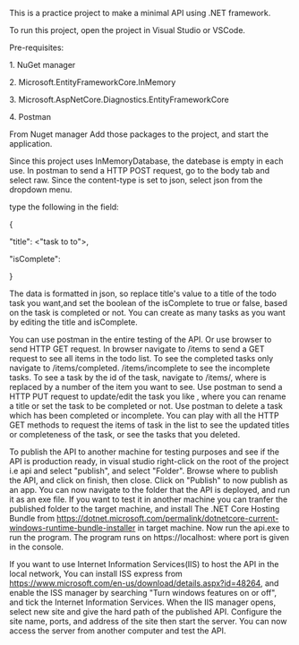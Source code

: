 This is a practice project to make a minimal API using .NET framework.

To run this project, open the project in Visual Studio or VSCode.

Pre-requisites:

1\. NuGet manager

2\. Microsoft.EntityFrameworkCore.InMemory

3\. Microsoft.AspNetCore.Diagnostics.EntityFrameworkCore

4\. Postman

From Nuget manager Add those packages to the project, and start the application.

Since this project uses InMemoryDatabase, the datebase is empty in each use. In postman to send a HTTP POST request, go to the body tab and select raw. Since the content-type is set to json, select json from the dropdown menu.

type the following in the field:

{

"title": <"task to to">,

"isComplete":

}

The data is formatted in json, so replace title's value to a title of the todo task you want,and set the boolean of the isComplete to true or false, based on the task is completed or not. You can create as many tasks as you want by editing the title and isComplete.

You can use postman in the entire testing of the API. Or use browser to send HTTP GET request. In browser navigate to /items to send a GET request to see all items in the todo list. To see the completed tasks only navigate to /items/completed. /items/incomplete to see the incomplete tasks. To see a task by the id of the task, navigate to /items/, where is replaced by a number of the item you want to see. Use postman to send a HTTP PUT request to update/edit the task you like , where you can rename a title or set the task to be completed or not. Use postman to delete a task which has been completed or incomplete. You can play with all the HTTP GET methods to request the items of task in the list to see the updated titles or completeness of the task, or see the tasks that you deleted.

To publish the API to another machine for testing purposes and see if the API is production ready, in visual studio right-click on the root of the project i.e api and select "publish", and select "Folder". Browse where to publish the API, and click on finish, then close. Click on "Publish" to now publish as an app. You can now navigate to the folder that the API is deployed, and run it as an exe file. If you want to test it in another machine you can tranfer the published folder to the target machine, and install The .NET Core Hosting Bundle from https://dotnet.microsoft.com/permalink/dotnetcore-current-windows-runtime-bundle-installer in target machine. Now run the api.exe to run the program. The program runs on https://localhost:<port> where port is given in the console.

If you want to use Internet Information Services(IIS) to host the API in the local network, You can install ISS express from https://www.microsoft.com/en-us/download/details.aspx?id=48264, and enable the ISS manager by searching "Turn windows features on or off", and tick the Internet Information Services. When the IIS manager opens, select new site and give the hard path of the published API. Configure the site name, ports, and address of the site then start the server. You can now access the server from another computer and test the API.
